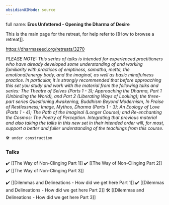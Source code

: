 ```yaml
---
obsidianUIMode: source
---
```

full name: **Eros Unfettered - Opening the Dharma of Desire**

This is the main page for the retreat, for help refer to [[How to browse a retreat]].

https://dharmaseed.org/retreats/3270

_PLEASE NOTE: This series of talks is intended for experienced practitioners who have already developed some understanding of and working familiarity with practices of emptiness, samatha, metta, the emotional/energy body, and the imaginal, as well as basic mindfulness practice. In particular, it is strongly recommended that before approaching this set you study and work with the material from the following talks and series: The Theatre of Selves (Parts 1 - 3); Approaching the Dharma, Part 1 (Unbinding the World), and Part 2 (Liberating Ways of Looking); the three-part series Questioning Awakening, Buddhism Beyond Modernism, In Praise of Restlessness; Image, Mythos, Dharma (Parts 1 - 3); An Ecology of Love (Parts 1 - 4); The Path of the Imaginal (Longer Course); and Re-enchanting the Cosmos: The Poetry of Perception. Integrating that previous material and also taking the talks in this new set in their intended order will, for most, support a better and fuller understanding of the teachings from this course._
<br/>

```ad-danger
🛠️ under construction
```

### Talks
✔️ [[The Way of Non-Clinging Part 1]]
✔️ [[The Way of Non-Clinging Part 2]]
✔️ [[The Way of Non-Clinging Part 3]]

✔️ [[Dilemmas and Delineations - How did we get here Part 1]]
✔️ [[Dilemmas and Delineations - How did we get here Part 2]]
🛠️ [[Dilemmas and Delineations - How did we get here Part 3]]
